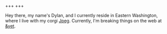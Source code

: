 +++
+++

Hey there, my name's Dylan, and I currently reside in Eastern Washington, where I live with my corgi [Jpeg](https://twitter.com/jpegthecorgi). Currently, I'm breaking things on the web at [&yet](https://andyet.com).
